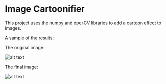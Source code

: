 # Image Cartoonifier

This project uses the numpy and openCV libraries to add a cartoon effect to images.

A sample of the results:

The original image:

![alt text](https://github.com/goodking159/Image-Cartoonifier/blob/master/image2.jpg "The original image")

The final image:

![alt text](https://github.com/goodking159/Image-Cartoonifier/blob/master/result%20samples/result.png "The final image")
